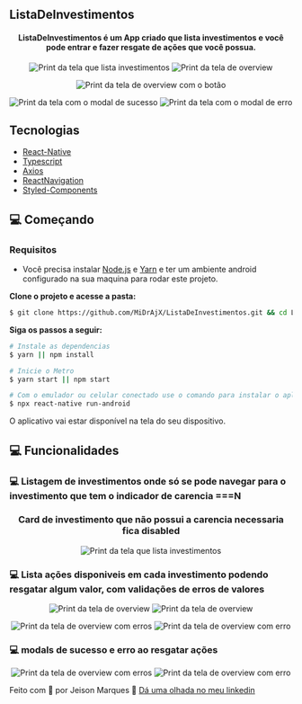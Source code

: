 
## ListaDeInvestimentos

<h4 align="center">
  ListaDeInvestimentos é um App criado que lista investimentos e você pode entrar e fazer resgate de ações que você possua.
</h4>

<div>
<p align="center">
<img src=".github/telaListagem.png" alt="Print da tela que lista investimentos">
<img src=".github/telaOverview.png" alt="Print da tela de overview">
</p>
<p align="center">
<img src=".github/telaOverview2.png" alt="Print da tela de overview com o botão">
</p>
<p align="center">
<img src=".github/modalSucesso.png" alt="Print da tela com o modal de sucesso">
<img src=".github/modalErro.png" alt="Print da tela com o modal de erro">
</p>
</div>

## Tecnologias

- [React-Native](https://reactnative.dev/)
- [Typescript](https://www.typescriptlang.org/)
- [Axios](https://axios-http.com/docs/intro)
- [ReactNavigation](https://reactnavigation.org/)
- [Styled-Components](https://styled-components.com/)

## 💻 Começando

### Requisitos

- Você precisa instalar [Node.js](https://nodejs.org/en/download/) e [Yarn](https://yarnpkg.com/) e ter um ambiente android configurado na sua maquina para rodar este projeto.

**Clone o projeto e acesse a pasta:**

```bash
$ git clone https://github.com/MiDrAjX/ListaDeInvestimentos.git && cd ListaDeInvestimentos
```

**Siga os passos a seguir:**

```bash
# Instale as dependencias
$ yarn || npm install

# Inicie o Metro
$ yarn start || npm start

# Com o emulador ou celular conectado use o comando para instalar o aplicativo no dispositvo:
$ npx react-native run-android
```

O aplicativo vai estar disponível na tela do seu dispositivo.

## 💻 Funcionalidades

### 💻 Listagem de investimentos onde só se pode navegar para o investimento que tem o indicador de carencia ===N

<div>
<h3 align="center">Card de investimento que não possui a carencia necessaria fica disabled</h3>
<p align="center">
<img src=".github/telaListagem.png" alt="Print da tela que lista investimentos">
</p>
</div>

### 💻 Lista ações disponiveis em cada investimento podendo resgatar algum valor, com validações de erros de valores

<div>
<p align="center">
<img src=".github/telaOverview.png" alt="Print da tela de overview">
<img src=".github/telaOverview2.png" alt="Print da tela de overview">
</p>
</div>
<div>
<p align="center">
<img src=".github/listaOverviewErro.png" alt="Print da tela de overview com erros">
<img src=".github/listaOverviewErro2.png" alt="Print da tela de overview com erro">
</p>
</div>

### 💻 modals de sucesso e erro ao resgatar ações

<div>
<p align="center">
<img src=".github/modalSucesso.png" alt="Print da tela de overview com erros">
<img src=".github/modalErro.png" alt="Print da tela de overview com erro">
</p>
</div>

Feito com 💜 por Jeison Marques 👋 [Dá uma olhada no meu linkedin](https://www.linkedin.com/in/jeison-marques/)